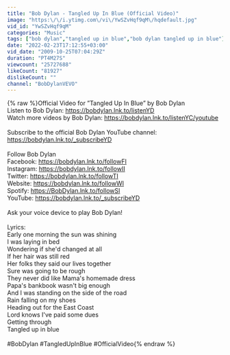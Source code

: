 ```yaml
---
title: "Bob Dylan - Tangled Up In Blue (Official Video)"
image: "https:\/\/i.ytimg.com\/vi\/YwSZvHqf9qM\/hqdefault.jpg"
vid_id: "YwSZvHqf9qM"
categories: "Music"
tags: ["bob dylan","tangled up in blue","bob dylan tangled up in blue"]
date: "2022-02-23T17:12:55+03:00"
vid_date: "2009-10-25T07:04:29Z"
duration: "PT4M27S"
viewcount: "25727688"
likeCount: "81927"
dislikeCount: ""
channel: "BobDylanVEVO"
---
```

{% raw %}Official Video for ”Tangled Up In Blue” by Bob Dylan <br />Listen to Bob Dylan: <a rel="nofollow" target="blank" href="https://bobdylan.lnk.to/listenYD">https://bobdylan.lnk.to/listenYD</a><br />Watch more videos by Bob Dylan: <a rel="nofollow" target="blank" href="https://bobdylan.lnk.to/listenYC/youtube">https://bobdylan.lnk.to/listenYC/youtube</a><br /><br />Subscribe to the official Bob Dylan YouTube channel: <a rel="nofollow" target="blank" href="https://bobdylan.lnk.to/_subscribeYD">https://bobdylan.lnk.to/_subscribeYD</a><br /><br />Follow Bob Dylan <br />Facebook: <a rel="nofollow" target="blank" href="https://bobdylan.lnk.to/followFI">https://bobdylan.lnk.to/followFI</a><br />Instagram: <a rel="nofollow" target="blank" href="https://bobdylan.lnk.to/followII">https://bobdylan.lnk.to/followII</a><br />Twitter: <a rel="nofollow" target="blank" href="https://bobdylan.lnk.to/followTI">https://bobdylan.lnk.to/followTI</a><br />Website: <a rel="nofollow" target="blank" href="https://bobdylan.lnk.to/followWI">https://bobdylan.lnk.to/followWI</a><br />Spotify: <a rel="nofollow" target="blank" href="https://BobDylan.lnk.to/followSI">https://BobDylan.lnk.to/followSI</a><br />YouTube: <a rel="nofollow" target="blank" href="https://bobdylan.lnk.to/_subscribeYD">https://bobdylan.lnk.to/_subscribeYD</a><br /><br />Ask your voice device to play Bob Dylan! <br /><br />Lyrics:<br />Early one morning the sun was shining<br />I was laying in bed<br />Wondering if she'd changed at all<br />If her hair was still red<br />Her folks they said our lives together<br />Sure was going to be rough<br />They never did like Mama's homemade dress<br />Papa's bankbook wasn't big enough<br />And I was standing on the side of the road<br />Rain falling on my shoes<br />Heading out for the East Coast<br />Lord knows I've paid some dues<br />Getting through<br />Tangled up in blue<br /><br />#BobDylan #TangledUpInBlue #OfficialVideo{% endraw %}
